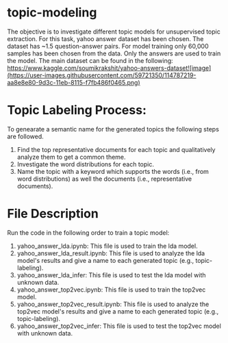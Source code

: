 # topic-modeling
The objective is to investigate different topic models for unsupervised topic extraction. For this task, yahoo answer dataset has been chosen. The dataset has ~1.5 question-answer pairs. For model training only 60,000 samples has been chosen from the data. Only the answers are used to train the model. The main dataset can be found in the following:
https://www.kaggle.com/soumikrakshit/yahoo-answers-dataset![image](https://user-images.githubusercontent.com/59721350/114787219-aa8e8e80-9d3c-11eb-8115-f7fb486f0465.png)


# Topic Labeling Process:
To genearate a semantic name for the generated topics the following steps are followed.

1. Find the top representative documents for each topic and qualitatively analyze them to get a common theme.
2. Investigate the word distributions for each topic.
3. Name the topic with a keyword which supports the words (i.e., from word distributions) as well the documents (i.e., representative documents).

# File Description
Run the code in the following order to train a topic model: 

1. yahoo_answer_lda.ipynb: This file is used to train the lda model.
2. yahoo_answer_lda_result.ipynb: This file is used to analyze the lda model's results and give a name to each generated topic (e.g., topic-labeling).
3. yahoo_answer_lda_infer: This file is used to test the lda model with unknown data.
4. yahoo_answer_top2vec.ipynb: This file is used to train the top2vec model.
5. yahoo_answer_top2vec_result.ipynb: This file is used to analyze the top2vec model's results and give a name to each generated topic (e.g., topic-labeling).
6. yahoo_answer_top2vec_infer: This file is used to test the top2vec model with unknown data.
